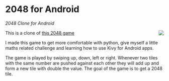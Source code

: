 # 2048 for Android
*2048 Clone for Android*

<img align="right" src="https://creatoratnight.com/github/2048.jpg">
This is a clone of <a href="https://github.com/gabrielecirulli/2048" target="_new">this 2048 game</a>

I made this game to get more comfortable with python, give myself a little maths related challenge and learning how to use Kivy for Android apps.

The game is played by swiping up, down, left or right. Whenever two tiles with the same number are pushed against each other they will add up and form a new tile with double the value. The goal of the game is to get a 2048 tile.
